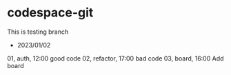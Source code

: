 # codespace-git
This is testing branch
- 2023/01/02

01, auth, 12:00 good code
02, refactor, 17:00 bad code
03, board, 16:00 Add board